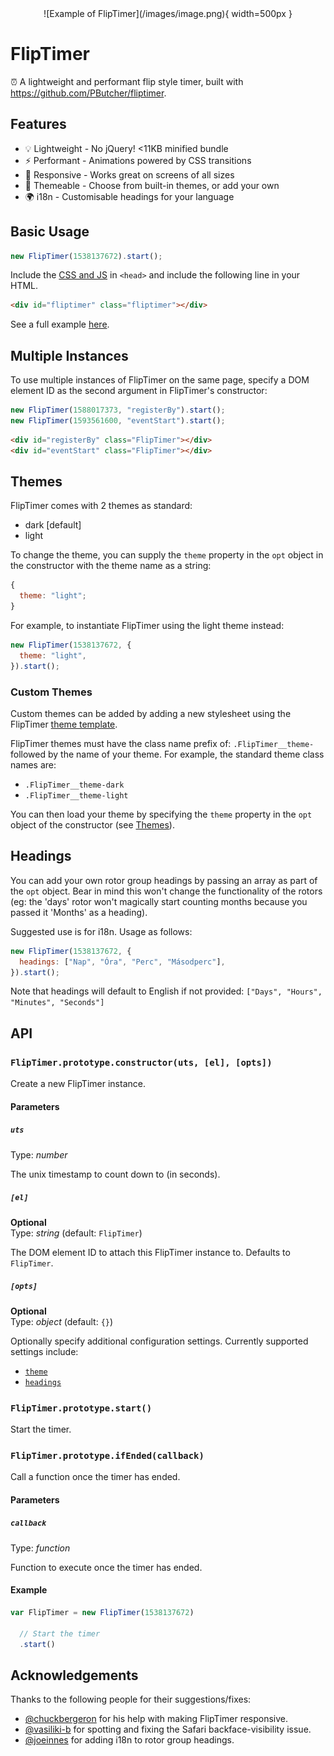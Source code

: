 <span style="text-align:center;display:block;width:100%;">
![Example of FlipTimer](/images/image.png){ width=500px }
</span>

# FlipTimer

⏰ A lightweight and performant flip style timer, built with https://github.com/PButcher/fliptimer.

## Features

- 💡 Lightweight - No jQuery! <11KB minified bundle
- ⚡ Performant - Animations powered by CSS transitions
- 📱 Responsive - Works great on screens of all sizes
- 🎨 Themeable - Choose from built-in themes, or add your own
- 🌍 i18n - Customisable headings for your language

## Basic Usage

```javascript
new FlipTimer(1538137672).start();
```

Include the [CSS and JS](https://github.com/bei9/fliptimer/tree/master/dist) in `<head>` and include the following line in your HTML.

```html
<div id="fliptimer" class="fliptimer"></div>
```

See a full example [here](https://github.com/bei9/fliptimer/tree/master/example).

## Multiple Instances

To use multiple instances of FlipTimer on the same page, specify a DOM element ID as the second argument in FlipTimer's constructor:

```javascript
new FlipTimer(1588017373, "registerBy").start();
new FlipTimer(1593561600, "eventStart").start();
```

```html
<div id="registerBy" class="FlipTimer"></div>
<div id="eventStart" class="FlipTimer"></div>
```

## Themes

FlipTimer comes with 2 themes as standard:

- dark [default]
- light

To change the theme, you can supply the `theme` property in the `opt` object in the constructor with the theme name as a string:

```javascript
{
  theme: "light";
}
```

For example, to instantiate FlipTimer using the light theme instead:

```javascript
new FlipTimer(1538137672, {
  theme: "light",
}).start();
```

### Custom Themes

Custom themes can be added by adding a new stylesheet using the FlipTimer [theme template](https://github.com/PButcher/FlipTimer/blob/master/src/FlipTimer.css#L3-L34).

FlipTimer themes must have the class name prefix of: `.FlipTimer__theme-` followed by the name of your theme. For example, the standard theme class names are:

- `.FlipTimer__theme-dark`
- `.FlipTimer__theme-light`

You can then load your theme by specifying the `theme` property in the `opt` object of the constructor (see [Themes](#Themes)).

## Headings

You can add your own rotor group headings by passing an array as part of the `opt` object. Bear in mind this won't change the functionality of the rotors (eg: the 'days' rotor won't magically start counting months because you passed it 'Months' as a heading).

Suggested use is for i18n. Usage as follows:

```javascript
new FlipTimer(1538137672, {
  headings: ["Nap", "Óra", "Perc", "Másodperc"],
}).start();
```

Note that headings will default to English if not provided: `["Days", "Hours", "Minutes", "Seconds"]`

## API

### `FlipTimer.prototype.constructor(uts, [el], [opts])`

Create a new FlipTimer instance.

#### Parameters

##### `uts`

Type: _number_

The unix timestamp to count down to (in seconds).

##### `[el]`

**Optional**  
Type: _string_ (default: `FlipTimer`)

The DOM element ID to attach this FlipTimer instance to. Defaults to `FlipTimer`.

##### `[opts]`

**Optional**  
Type: _object_ (default: `{}`)

Optionally specify additional configuration settings. Currently supported settings include:

- [`theme`](#Themes)
- [`headings`](#Headings)

### `FlipTimer.prototype.start()`

Start the timer.

### `FlipTimer.prototype.ifEnded(callback)`

Call a function once the timer has ended.

#### Parameters

##### `callback`

Type: _function_

Function to execute once the timer has ended.

#### Example

```javascript
var FlipTimer = new FlipTimer(1538137672)

  // Start the timer
  .start()

```

## Acknowledgements

Thanks to the following people for their suggestions/fixes:

- [@chuckbergeron](https://github.com/chuckbergeron) for his help with making FlipTimer responsive.
- [@vasiliki-b](https://github.com/vasiliki-b) for spotting and fixing the Safari backface-visibility issue.
- [@joeinnes](https://github.com/joeinnes) for adding i18n to rotor group headings.
